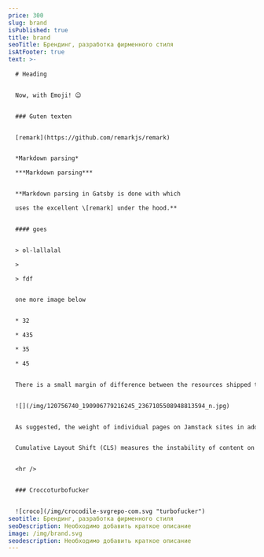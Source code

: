 ```yaml
---
price: 300
slug: brand
isPublished: true
title: brand
seoTitle: Брендинг, разработка фирменного стиля
isAtFooter: true
text: >-
  
  # Heading


  Now, with Emoji! 😉


  ### Guten texten


  [remark](https://github.com/remarkjs/remark)


  *Markdown parsing*

  ***Markdown parsing***


  **Markdown parsing in Gatsby is done with which

  uses the excellent \[remark] under the hood.**


  #### goes


  > ol-lallalal

  >

  > fdf


  one more image below


  * 32

  * 435

  * 35

  * 45


  There is a small margin of difference between the resources shipped to desktop and mobile versions of a website. The FID scores are generally very good here, but it is interesting this does not translate to similar LCP scores.


  ![](/img/120756740_190906779216245_2367105508948813594_n.jpg)


  As suggested, the weight of individual pages on Jamstack sites in addition to mobile connection quality could play a role in the performance gaps that we see here.


  Cumulative Layout Shift (CLS) measures the instability of content on a web page within the first 500ms of user input. CLS measures any layout changes which happen after user input. This is important on mobile in particular, where the user will tap where they want to take an action – such as a search bar – only for the location to move as additional images, ads, or similar load.


  <hr />


  ### Croccoturbofucker


  ![croco](/img/crocodile-svgrepo-com.svg "turbofucker")
seotitle: Брендинг, разработка фирменного стиля
seoDescription: Необходимо добавить краткое описание
image: /img/brand.svg
seodescription: Необходимо добавить краткое описание
---
```


